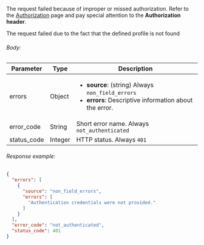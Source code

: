 <!--- ProfileResponseUnauthorized.md --->

<p> </p>

The request failed because of improper or missed authorization. Refer to the [Authorization](server-side-api-specs#authorization) page and pay special attention to the **Authorization header**.

The request failed due to the fact that the defined profile is not found

###### Body:

| Parameter   | Type    | Description                                                  |
| ----------- | ------- | ------------------------------------------------------------ |
| errors      | Object  | <ul><li> **source**: (string) Always `non_field_errors`</li><li> **errors**: Descriptive information about the error.</li></ul> |
| error_code  | String  | Short error name. Always `not_authenticated`                 |
| status_code | Integer | HTTP status. Always `401`                                    |

###### Response example:

```json
{
  "errors": [
    {
      "source": "non_field_errors",
      "errors": [
        "Authentication credentials were not provided."
      ]
    }
  ],
  "error_code": "not_authenticated",
  "status_code": 401
}
```

